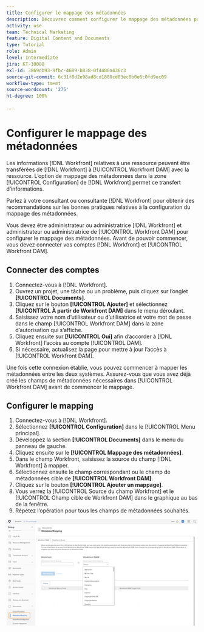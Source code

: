 ```yaml
---
title: Configurer le mappage des métadonnées
description: Découvrez comment configurer le mappage des métadonnées pour [!UICONTROL Workfront DAM].
activity: use
team: Technical Marketing
feature: Digital Content and Documents
type: Tutorial
role: Admin
level: Intermediate
jira: KT-10088
exl-id: 3869db93-9fbc-4689-b838-0f4400a436c3
source-git-commit: 6c31f8d2e98ad8cd1880cd03ec0b0e6c0fd9ec09
workflow-type: tm+mt
source-wordcount: '275'
ht-degree: 100%

---
```


# Configurer le mappage des métadonnées

Les informations [!DNL Workfront] relatives à une ressource peuvent être transférées de [!DNL Workfront] à [!UICONTROL Workfront DAM] avec la ressource. L’option de mappage des métadonnées dans la zone [!UICONTROL Configuration] de [!DNL Workfront] permet ce transfert d’informations.

Parlez à votre consultant ou consultante [!DNL Workfront] pour obtenir des recommandations sur les bonnes pratiques relatives à la configuration du mappage des métadonnées.

Vous devez être administrateur ou administratrice [!DNL Workfront] et administrateur ou administratrice de [!UICONTROL Workfront DAM] pour configurer le mappage des métadonnées. Avant de pouvoir commencer, vous devez connecter vos comptes [!DNL Workfront] et [!UICONTROL Workfront DAM].

## Connecter des comptes

1. Connectez-vous à [!DNL Workfront].
1. Ouvrez un projet, une tâche ou un problème, puis cliquez sur l’onglet **[!UICONTROL Documents]**.
1. Cliquez sur le bouton **[!UICONTROL Ajouter]** et sélectionnez **[!UICONTROL À partir de Workfront DAM]** dans le menu déroulant.
1. Saisissez votre nom d’utilisateur ou d’utilisatrice et votre mot de passe dans le champ [!UICONTROL Workfront DAM] dans la zone d’autorisation qui s’affiche.
1. Cliquez ensuite sur **[!UICONTROL Oui]** afin d’accorder à [!DNL Workfront] l’accès au compte [!UICONTROL DAM].
1. Si nécessaire, actualisez la page pour mettre à jour l’accès à [!UICONTROL Workfront DAM].

Une fois cette connexion établie, vous pouvez commencer à mapper les métadonnées entre les deux systèmes. Assurez-vous que vous avez déjà créé les champs de métadonnées nécessaires dans [!UICONTROL Workfront DAM] avant de commencer le mappage.

## Configurer le mapping

1. Connectez-vous à [!DNL Workfront].
1. Sélectionnez **[!UICONTROL Configuration]** dans le [!UICONTROL Menu principal].
1. Développez la section **[!UICONTROL Documents]** dans le menu du panneau de gauche.
1. Cliquez ensuite sur le **[!UICONTROL Mappage des métadonnées]**.
1. Dans le champ Workfront, saisissez la source du champ [!DNL Workfront] à mapper.
1. Sélectionnez ensuite le champ correspondant ou le champ de métadonnées cible de **[!UICONTROL Workfront DAM]**.
1. Cliquez sur le bouton **[!UICONTROL Ajouter un mappage]**.
1. Vous verrez la [!UICONTROL Source du champ Workfront] et le [!UICONTROL Champ cible de Workfront DAM] dans le graphique au bas de la fenêtre.
1. Répétez l’opération pour tous les champs de métadonnées souhaités.

![Copie d’écran de [!UICONTROL Mappage des métadonnées] dans [!DNL Workfront]](assets/01-metadata-mapping.png)

